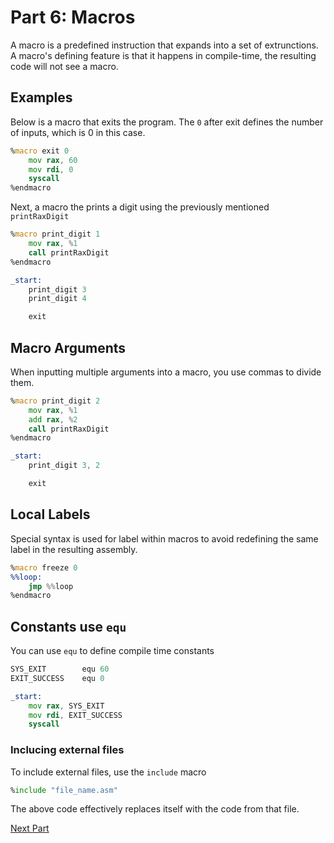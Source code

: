 # Part 6: Macros

A macro is a predefined instruction that expands into a set of extrunctions.
A macro's defining feature is that it happens in compile-time, the resulting
code will not see a macro.

## Examples

Below is a macro that exits the program. The `0` after exit defines the
number of inputs, which is 0 in this case.

```asm
%macro exit 0
    mov rax, 60
    mov rdi, 0
    syscall
%endmacro
```

Next, a macro the prints a digit using the previously mentioned `printRaxDigit`

```asm
%macro print_digit 1
    mov rax, %1
    call printRaxDigit
%endmacro

_start:
    print_digit 3
    print_digit 4

    exit
```

## Macro Arguments

When inputting multiple arguments into a macro, you use commas to divide them.

```asm
%macro print_digit 2
    mov rax, %1
    add rax, %2
    call printRaxDigit
%endmacro

_start:
    print_digit 3, 2

    exit
```

## Local Labels

Special syntax is used for label within macros to avoid redefining the same
label in the resulting assembly.

```asm
%macro freeze 0
%%loop:
    jmp %%loop
%endmacro
```


## Constants use `equ`

You can use `equ` to define compile time constants

```asm
SYS_EXIT        equ 60
EXIT_SUCCESS    equ 0

_start:
    mov rax, SYS_EXIT
    mov rdi, EXIT_SUCCESS
    syscall
```

### Inclucing external files

To include external files, use the `include` macro

```asm
%include "file_name.asm"
```

The above code effectively replaces itself with the code from that file.

[Next Part](part_8)
